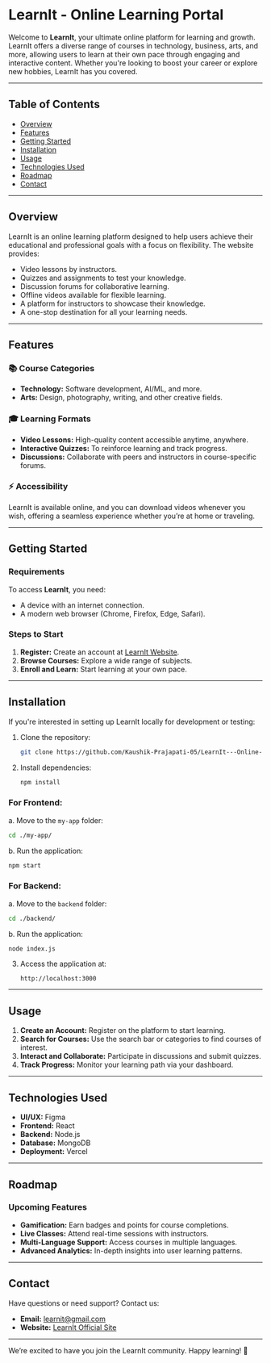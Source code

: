 # LearnIt - Online Learning Portal

Welcome to **LearnIt**, your ultimate online platform for learning and growth. LearnIt offers a diverse range of courses in technology, business, arts, and more, allowing users to learn at their own pace through engaging and interactive content. Whether you're looking to boost your career or explore new hobbies, LearnIt has you covered.

---

## Table of Contents
- [Overview](#overview)
- [Features](#features)
- [Getting Started](#getting-started)
- [Installation](#installation)
- [Usage](#usage)
- [Technologies Used](#technologies-used)
- [Roadmap](#roadmap)
- [Contact](#contact)

---

## Overview
LearnIt is an online learning platform designed to help users achieve their educational and professional goals with a focus on flexibility. The website provides:
- Video lessons by instructors.
- Quizzes and assignments to test your knowledge.
- Discussion forums for collaborative learning.
- Offline videos available for flexible learning.
- A platform for instructors to showcase their knowledge.
- A one-stop destination for all your learning needs.

---

## Features

### 📚 Course Categories
- **Technology:** Software development, AI/ML, and more.
- **Arts:** Design, photography, writing, and other creative fields.

### 🎓 Learning Formats
- **Video Lessons:** High-quality content accessible anytime, anywhere.
- **Interactive Quizzes:** To reinforce learning and track progress.
- **Discussions:** Collaborate with peers and instructors in course-specific forums.

### ⚡ Accessibility
LearnIt is available online, and you can download videos whenever you wish, offering a seamless experience whether you’re at home or traveling.

---

## Getting Started

### Requirements
To access **LearnIt**, you need:
- A device with an internet connection.
- A modern web browser (Chrome, Firefox, Edge, Safari).

### Steps to Start
1. **Register:** Create an account at [LearnIt Website](https://learn-it-online-learning-portal.vercel.app/).
2. **Browse Courses:** Explore a wide range of subjects.
3. **Enroll and Learn:** Start learning at your own pace.

---

## Installation

If you're interested in setting up LearnIt locally for development or testing:

1. Clone the repository:
   ```bash
   git clone https://github.com/Kaushik-Prajapati-05/LearnIt---Online-Learning-Portal
   ```

2. Install dependencies:
   ```bash
   npm install
   ```

### For Frontend:
a. Move to the `my-app` folder:
   ```bash
   cd ./my-app/
   ```
b. Run the application:
   ```bash
   npm start
   ```

### For Backend:
a. Move to the `backend` folder:
   ```bash
   cd ./backend/
   ```
b. Run the application:
   ```bash
   node index.js
   ```

3. Access the application at:
   ```
   http://localhost:3000
   ```

---

## Usage

1. **Create an Account:** Register on the platform to start learning.
2. **Search for Courses:** Use the search bar or categories to find courses of interest.
3. **Interact and Collaborate:** Participate in discussions and submit quizzes.
4. **Track Progress:** Monitor your learning path via your dashboard.

---

## Technologies Used

- **UI/UX:** Figma
- **Frontend:** React
- **Backend:** Node.js
- **Database:** MongoDB
- **Deployment:** Vercel

---

## Roadmap

### Upcoming Features
- **Gamification:** Earn badges and points for course completions.
- **Live Classes:** Attend real-time sessions with instructors.
- **Multi-Language Support:** Access courses in multiple languages.
- **Advanced Analytics:** In-depth insights into user learning patterns.

---

## Contact

Have questions or need support? Contact us:
- **Email:** learnit@gmail.com
- **Website:** [LearnIt Official Site](#)

---

We’re excited to have you join the LearnIt community. Happy learning! 🚀
``` 
